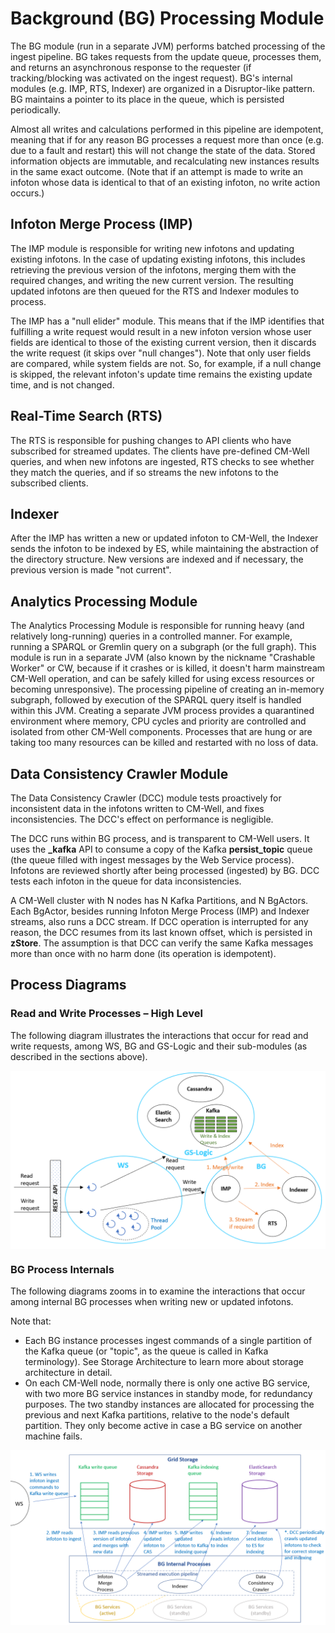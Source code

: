 # Background (BG) Processing Module

The BG module (run in a separate JVM) performs batched processing of the ingest pipeline. BG takes requests from the update queue, processes them, and returns an asynchronous response to the requester (if tracking/blocking was activated on the ingest request). BG's internal modules (e.g. IMP, RTS, Indexer) are organized in a Disruptor-like pattern. BG maintains a pointer to its place in the queue, which is persisted periodically.

Almost all writes and calculations performed in this pipeline are idempotent, meaning that if for any reason BG processes a request more than once (e.g. due to a fault and restart) this will not change the state of the data. Stored information objects are immutable, and recalculating new instances results in the same exact outcome. (Note that if an attempt is made to write an infoton whose data is identical to that of an existing infoton, no write action occurs.)

## Infoton Merge Process (IMP)

The IMP module is responsible for writing new infotons and updating existing infotons. In the case of updating existing infotons, this includes retrieving the previous version of the infotons, merging them with the required changes, and writing the new current version. The resulting updated infotons are then queued for the RTS and Indexer modules to process.

The IMP has a "null elider" module. This means that if the IMP identifies that fulfilling a write request would result in a new infoton version whose user fields are identical to those of the existing current version, then it discards the write request (it skips over "null changes"). Note that only user fields are compared, while system fields are not. So, for example, if a null change is skipped, the relevant infoton's update time remains the existing update time, and is not changed.

## Real-Time Search (RTS)

The RTS is responsible for pushing changes to API clients who have subscribed for streamed updates. The clients have pre-defined CM-Well queries, and when new infotons are ingested, RTS checks to see whether they match the queries, and if so streams the new infotons to the subscribed clients.

## Indexer

After the IMP has written a new or updated infoton to CM-Well, the Indexer sends the infoton to be indexed by ES, while maintaining the abstraction of the directory structure. New versions are indexed and if necessary, the previous version is made "not current".

## Analytics Processing Module

The Analytics Processing Module is responsible for running heavy (and relatively long-running) queries in a controlled manner. For example, running a SPARQL or Gremlin query on a subgraph (or the full graph). This module is run in a separate JVM (also known by the nickname "Crashable Worker" or CW, because if it crashes or is killed, it doesn't harm mainstream CM-Well operation, and can be safely killed for using excess resources or becoming unresponsive). The processing pipeline of creating an in-memory subgraph, followed by execution of the SPARQL query itself is handled within this JVM. Creating a separate JVM process provides a quarantined environment where memory, CPU cycles and priority are controlled and isolated from other CM-Well components. Processes that are hung or are taking too many resources can be killed and restarted with no loss of data.

## Data Consistency Crawler Module

The Data Consistency Crawler (DCC) module tests proactively for inconsistent data in the infotons written to CM-Well, and fixes inconsistencies. The DCC's effect on performance is negligible.

The DCC runs within BG process, and is transparent to CM-Well users. It uses the  **\_kafka**  API to consume a copy of the Kafka  **persist\_topic**  queue (the queue filled with ingest messages by the Web Service process). Infotons are reviewed shortly after being processed (ingested) by BG. DCC tests each infoton in the queue for data inconsistencies.

A CM-Well cluster with N nodes has N Kafka Partitions, and N BgActors. Each BgActor, besides running Infoton Merge Process (IMP) and Indexer streams, also runs a DCC stream. If DCC operation is interrupted for any reason, the DCC resumes from its last known offset, which is persisted in  **zStore**. The assumption is that DCC can verify the same Kafka messages more than once with no harm done (its operation is idempotent).

## Process Diagrams

### Read and Write Processes – High Level

The following diagram illustrates the interactions that occur for read and write requests, among WS, BG and GS-Logic and their sub-modules (as described in the sections above).

<img src="../../_Images/read-and-write-processes.png" align="middle">

### BG Process Internals

The following diagrams zooms in to examine the interactions that occur among internal BG processes when writing new or updated infotons.

Note that:

- Each BG instance processes ingest commands of a single partition of the Kafka queue (or "topic", as the queue is called in Kafka terminology). See Storage Architecture to learn more about storage architecture in detail.
- On each CM-Well node, normally there is only one active BG service, with two more BG service instances in standby mode, for redundancy purposes. The two standby instances are allocated for processing the previous and next Kafka partitions, relative to the node's default partition. They only become active in case a BG service on another machine fails.

<img src="../../_Images/bg-internal-processes.png" align="middle">

 